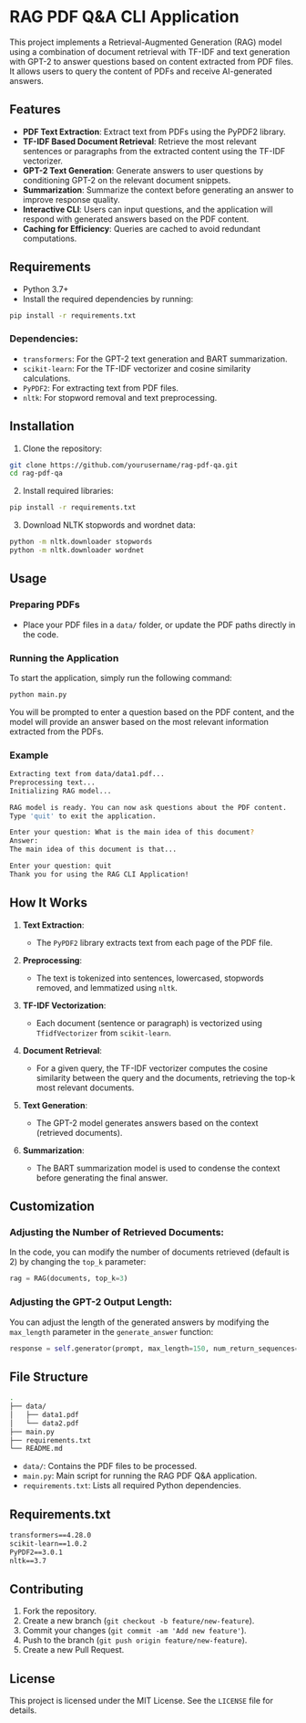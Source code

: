 
# RAG PDF Q&A CLI Application

This project implements a Retrieval-Augmented Generation (RAG) model using a combination of document retrieval with TF-IDF and text generation with GPT-2 to answer questions based on content extracted from PDF files. It allows users to query the content of PDFs and receive AI-generated answers.

## Features

- **PDF Text Extraction**: Extract text from PDFs using the PyPDF2 library.
- **TF-IDF Based Document Retrieval**: Retrieve the most relevant sentences or paragraphs from the extracted content using the TF-IDF vectorizer.
- **GPT-2 Text Generation**: Generate answers to user questions by conditioning GPT-2 on the relevant document snippets.
- **Summarization**: Summarize the context before generating an answer to improve response quality.
- **Interactive CLI**: Users can input questions, and the application will respond with generated answers based on the PDF content.
- **Caching for Efficiency**: Queries are cached to avoid redundant computations.

## Requirements

- Python 3.7+
- Install the required dependencies by running:

```bash
pip install -r requirements.txt
```

### Dependencies:

- `transformers`: For the GPT-2 text generation and BART summarization.
- `scikit-learn`: For the TF-IDF vectorizer and cosine similarity calculations.
- `PyPDF2`: For extracting text from PDF files.
- `nltk`: For stopword removal and text preprocessing.

## Installation

1. Clone the repository:

```bash
git clone https://github.com/yourusername/rag-pdf-qa.git
cd rag-pdf-qa
```

2. Install required libraries:

```bash
pip install -r requirements.txt
```

3. Download NLTK stopwords and wordnet data:

```bash
python -m nltk.downloader stopwords
python -m nltk.downloader wordnet
```

## Usage

### Preparing PDFs

- Place your PDF files in a `data/` folder, or update the PDF paths directly in the code.

### Running the Application

To start the application, simply run the following command:

```bash
python main.py
```

You will be prompted to enter a question based on the PDF content, and the model will provide an answer based on the most relevant information extracted from the PDFs.

### Example

```bash
Extracting text from data/data1.pdf...
Preprocessing text...
Initializing RAG model...

RAG model is ready. You can now ask questions about the PDF content.
Type 'quit' to exit the application.

Enter your question: What is the main idea of this document?
Answer:
The main idea of this document is that...

Enter your question: quit
Thank you for using the RAG CLI Application!
```

## How It Works

1. **Text Extraction**:
   - The `PyPDF2` library extracts text from each page of the PDF file.
   
2. **Preprocessing**:
   - The text is tokenized into sentences, lowercased, stopwords removed, and lemmatized using `nltk`.

3. **TF-IDF Vectorization**:
   - Each document (sentence or paragraph) is vectorized using `TfidfVectorizer` from `scikit-learn`.

4. **Document Retrieval**:
   - For a given query, the TF-IDF vectorizer computes the cosine similarity between the query and the documents, retrieving the top-k most relevant documents.

5. **Text Generation**:
   - The GPT-2 model generates answers based on the context (retrieved documents).

6. **Summarization**:
   - The BART summarization model is used to condense the context before generating the final answer.

## Customization

### Adjusting the Number of Retrieved Documents:

In the code, you can modify the number of documents retrieved (default is 2) by changing the `top_k` parameter:

```python
rag = RAG(documents, top_k=3)
```

### Adjusting the GPT-2 Output Length:

You can adjust the length of the generated answers by modifying the `max_length` parameter in the `generate_answer` function:

```python
response = self.generator(prompt, max_length=150, num_return_sequences=1)
```

## File Structure

```bash
.
├── data/
│   ├── data1.pdf
│   └── data2.pdf
├── main.py
├── requirements.txt
└── README.md
```

- `data/`: Contains the PDF files to be processed.
- `main.py`: Main script for running the RAG PDF Q&A application.
- `requirements.txt`: Lists all required Python dependencies.

## Requirements.txt

```txt
transformers==4.28.0
scikit-learn==1.0.2
PyPDF2==3.0.1
nltk==3.7
```

## Contributing

1. Fork the repository.
2. Create a new branch (`git checkout -b feature/new-feature`).
3. Commit your changes (`git commit -am 'Add new feature'`).
4. Push to the branch (`git push origin feature/new-feature`).
5. Create a new Pull Request.

## License

This project is licensed under the MIT License. See the `LICENSE` file for details.
